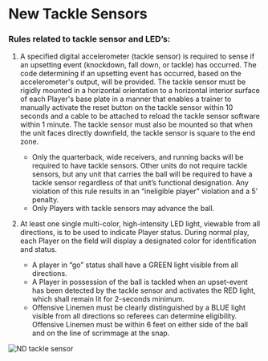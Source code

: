 # New Tackle Sensors

### Rules related to tackle sensor and LED’s:
1. A specified digital accelerometer (tackle sensor) is required to sense if an upsetting event (knockdown, fall down, or tackle) has occurred. The code determining if an upsetting event has occurred, based on the accelerometer's output, will be provided. The tackle sensor must be rigidly mounted in a horizontal orientation to a horizontal interior surface of each Player's base plate in a manner that enables a trainer to manually activate the reset button on the tackle sensor within 10 seconds and a cable to be attached to reload the tackle sensor software within 1 minute. The tackle sensor must also be mounted so that when the unit faces directly downfield, the tackle sensor is square to the end zone.
    - Only the quarterback, wide receivers, and running backs will be required to have tackle sensors. Other units do not require tackle sensors, but any unit that carries the ball will be required to have a tackle sensor regardless of that unit’s functional designation. Any violation of this rule results in an “ineligible player” violation and a 5’ penalty.
    - Only Players with tackle sensors may advance the ball.

2. At least one single multi-color, high-intensity LED light, viewable from all directions, is to be used to indicate Player status. During normal play, each Player on the field will display a designated color for identification and status.
    - A player in “go” status shall have a GREEN light visible from all directions.
    - A Player in possession of the ball is tackled when an upset-event has been detected by the tackle sensor and activates the RED light, which shall remain lit for 2-seconds minimum.
    - Offensive Linemen must be clearly distinguished by a BLUE light visible from all directions so referees can determine eligibility. Offensive Linemen must be within 6 feet on either side of the ball and on the line of scrimmage at the snap.

![ND tackle sensor](<_static/images/ND sensor diagram.png>)